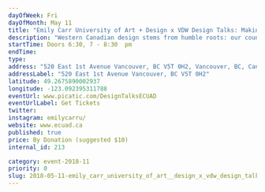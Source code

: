 ```yaml
---
dayOfWeek: Fri
dayOfMonth: May 11
title: "Emily Carr University of Art + Design x VDW Design Talks: Making the Invisible Visible in Canadian Design"
description: "Western Canadian design stems from humble roots: our country's early practitioners were often anonymous, though their work impacted the everyday lives of citizens. They shaped Canada through design, creating the architecture, systems and products of a newly founded and developing country. As a result, Canadian design has been, in practice, largely unseen in Canadian life and in the international design market. <br> <br> Spend an evening with five designers whose work challenges this anonymity and brings attention to the value and impact that West Coast design contributes to on a local and a global scale. Five short presentations will be followed by a roundtable discussion and audience Q&A.<br>  <br> Speakers: Bonne Zabolotney (Vice President Academic + Provost, ECU); Mo Dhaliwal (Director of Strategy, Skyrocket Digital) David Battersby (Partner, BattersbyHowat Architects Inc.); Michael Leckie (Principal, Leckie Studio); and Kate Duncan (Designer, Kate Duncan Furniture Design). Moderated by Anicka Quin (Editorial Director, Western Living & Vancouver magazine) and Leanne Prain (President, GDC BC)."
startTime: Doors 6:30, 7 - 8:30  pm
endTime: 
type: 
address: "520 East 1st Avenue Vancouver, BC V5T 0H2, Vancouver, BC, Canada"
addressLabel: "520 East 1st Avenue Vancouver, BC V5T 0H2"
latitude: 49.2675890002937
longitude: -123.092395311788
eventUrl: www.picatic.com/DesignTalksECUAD
eventUrlLabel: Get Tickets
twitter: 
instagram: emilycarru/
website: www.ecuad.ca
published: true
price: By Donation (suggested $10)
internal_id: 213

category: event-2018-11
priority: 0
slug: 2018-05-11-emily_carr_university_of_art__design_x_vdw_design_talks_making_the_invisible_visible_in_canadian_design
---
```

